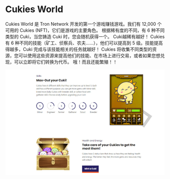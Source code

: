 # Cukies World

Cukies World 是 Tron Network 开发的第一个游戏赚钱游戏。我们有 12,000 个可用的 Cukies (NFT)，它们是游戏的主要角色。
根据稀有度的不同，有 6 种不同类型的 Cuki，当您铸造 Cuki 时，您会随机获得一个。 Cuki越稀有越好！
Cukies 有 6 种不同的技能（矿工、侦察兵、农夫……），他们可以提高到 5 级。技能提高得越多，Cuki 完成与该技能相关的任务就越好！
Cukies 将收集不同类型的资源，您可以使用这些资源来提高他们的技能、在市场上进行交易，或者如果您想兑现，可以立即将它们转换为代币。
哦！而且还能繁殖！！

![cukiesworld-dapp-collectibles-tron-image2_20190135aa51e1fa86cc79ceab60e40c](cukiesworld-dapp-collectibles-tron-image2_20190135aa51e1fa86cc79ceab60e40c.png)

